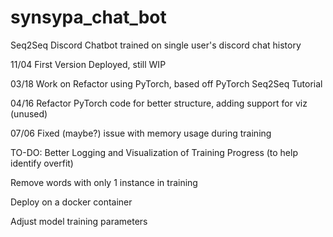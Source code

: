 # synsypa_chat_bot
Seq2Seq Discord Chatbot trained on single user's discord chat history

11/04 First Version Deployed, still WIP

03/18 Work on Refactor using PyTorch, based off PyTorch Seq2Seq Tutorial

04/16 Refactor PyTorch code for better structure, adding support for viz (unused)

07/06 Fixed (maybe?) issue with memory usage during training

TO-DO:
Better Logging and Visualization of Training Progress (to help identify overfit)

Remove words with only 1 instance in training

Deploy on a docker container

Adjust model training parameters

